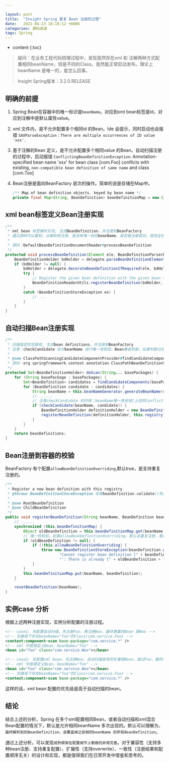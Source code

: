 ```yaml
---

layout: post
title:  "Insight Spring 重复 Bean 注册的过程"
date:   2021-04-23 18:18:12 +0800
categories: 源码阅读
tags: Spring
---
```

* content
{:toc}

> 疑问：在业务工程代码梳理过程中，发现竟然存在xml 和 注解两种方式配置相同beanName，但是不同的Class。竟然能正常启动发布。理论上beanName 是唯一的，是怎么回事。
> 
> Insight Spring版本：3.2.0.RELEASE

## 明确的前提

1. Spring Bean在容器中的唯一标识是`beanName`。对应到xml bean标签是id，对应到注解中是默认属性value。

2. xml 文件内，是不允许配置多个相同id 的Bean。Ide 会提示，同时启动也会报错 `SAXParseException：There are multiple occurrences of ID value 'xxx'.`

3. 基于注解的Bean 定义，是不允许配置多个相同value 的Bean。自动扫描注册的过程中，启动报错 `ConflictingBeanDefinitionException`: Annotation-specified bean name 'xxx' for bean class [com.Foo] conflicts with existing, `non-compatible bean definition of same name` and class [com.Too]

4. Bean注册是面向BeanFactory 层次的操作。简单的说是存储在Map中。
   
   ```java
   /** Map of bean definition objects, keyed by bean name */
   private final Map<String, BeanDefinition> beanDefinitionMap = new ConcurrentHashMap<String, BeanDefinition>(64);
   ```

## xml bean标签定义Bean注册实现

```java
/**
 * xml bean 标签解析实现, 生成BeanDefinition，并注册到BeanFactory
 * 通过源码可以看到，从解析到注册，是没有唯一校验beanName，是否能注册成功，就完全依赖the registry。
 *
 * 源码：DefaultBeanDefinitionDocumentReader#processBeanDefinition
 */
protected void processBeanDefinition(Element ele, BeanDefinitionParserDelegate delegate) {
    BeanDefinitionHolder bdHolder = delegate.parseBeanDefinitionElement(ele);
    if (bdHolder != null) {
        bdHolder = delegate.decorateBeanDefinitionIfRequired(ele, bdHolder);
        try {
            // Register the given bean definition with the given bean factory. 直接调用，没有校验。
            BeanDefinitionReaderUtils.registerBeanDefinition(bdHolder, getReaderContext().getRegistry());
        }
        catch (BeanDefinitionStoreException ex) {
            // ...
        }
    }
}
```

## 自动扫描Bean注册实现

```java
/**
 * 扫描指定的包路径, 生成bean definitions，并注册到BeanFactory
 * 注意：checkCandidate 会对beanName 进行唯一性校验，Bean兼容判断。如果判断已存在兼容的BeanDefinition,则不再注册。
 *
 * @see ClassPathScanningCandidateComponentProvider#findCandidateComponents
 * 源码：org.springframework.context.annotation.ClassPathBeanDefinitionScanner#doScan
 */
protected Set<BeanDefinitionHolder> doScan(String... basePackages) {
    for (String basePackage : basePackages) {
        Set<BeanDefinition> candidates = findCandidateComponents(basePackage);
        for (BeanDefinition candidate : candidates) {
            String beanName = this.beanNameGenerator.generateBeanName(candidate, this.registry);
            // ......
            // 注意checkCandidate 的作用：beanName唯一性校验(上述的ConflictingBeanDefinitionException，就是此处出现的)；Bean 兼容判断（如果是非扫描Bean，则默认兼容!!!）。
            if (checkCandidate(beanName, candidate)) {
                BeanDefinitionHolder definitionHolder = new BeanDefinitionHolder(candidate, beanName);
                registerBeanDefinition(definitionHolder, this.registry);
            }
        }                        
    }
    return beanDefinitions;
}
```

## Bean注册到容器的校验

BeanFactory 有个配置`allowBeanDefinitionOverriding`,默认true，是支持重复注册的。

```java
/**
 * Register a new bean definition with this registry.
 * @throws BeanDefinitionStoreException 如果beanDefinition.validate()失败，或者禁止覆盖状态下重复beanName注册
 * 
 * @see RootBeanDefinition
 * @see ChildBeanDefinition
 */
public void registerBeanDefinition(String beanName, BeanDefinition beanDefinition) throws BeanDefinitionStoreException {
    // ......
    synchronized (this.beanDefinitionMap) {
        Object oldBeanDefinition = this.beanDefinitionMap.get(beanName);
        // 唯一性校验，如果allowBeanDefinitionOverriding，那么会重复注册，替换原有beanDefinition。默认支持。
        if (oldBeanDefinition != null) {
            if (!this.allowBeanDefinitionOverriding) {
                throw new BeanDefinitionStoreException(beanDefinition.getResourceDescription(), beanName,
                        "Cannot register bean definition [" + beanDefinition + "] for bean '" + beanName +
                        "': There is already [" + oldBeanDefinition + "] bound.");
            }
        }
        this.beanDefinitionMap.put(beanName, beanDefinition);
    }

    resetBeanDefinition(beanName);
}
```

## 实例case 分析

根据上述两种注册实现，实例分析配置的注册过程。

```xml
<!-- case1: 先配置自动扫描。先注册Foo，再注册Woo，最终暴露的Bean 是Woo -->
<!-- 包路径下存在beanName="foo"的Class(com.service.Foo) -->
<context:component-scan base-package="com.service.*" />
<!-- xml 中直接定义Bean，beanName="foo" -->
<bean id="foo" class="com.service.Woo"></bean>
```

```xml
<!-- case2: 先配置xml bean。先注册Woo，自动扫描发现同名兼容Bean，跳过Foo，最终暴露的Bean 是Woo -->
<!-- xml 中直接定义Bean，beanName="foo" -->
<bean id="foo" class="com.service.Woo"></bean>
<!-- 包路径下存在beanName="foo"的Class(com.service.Foo) -->
<context:component-scan base-package="com.service.*" />
```

这样的话，xml bean 配置的优先级是高于自动扫描的bean。

## 结论

结合上述的分析，Spring 在多个xml配置相同Bean，或者自动扫描和xml混合Bean配置的情况下，默认是允许相同beanName 多次出现的。默认可以理解为，`最终解析到的BeanDefinition，会覆盖掉之前相同beanName 的所有BeanDefinition`。

通过上述分析，可以发现`成熟框架在配置细节上都做的非常完善`。对于兼容性（支持多种bean注册、支持重复配置）、扩展性（支持overwrite）、一致性（注册结果和配置顺序无关）的设计和实现，都是值得我们在日常开发中借鉴和思考的。
